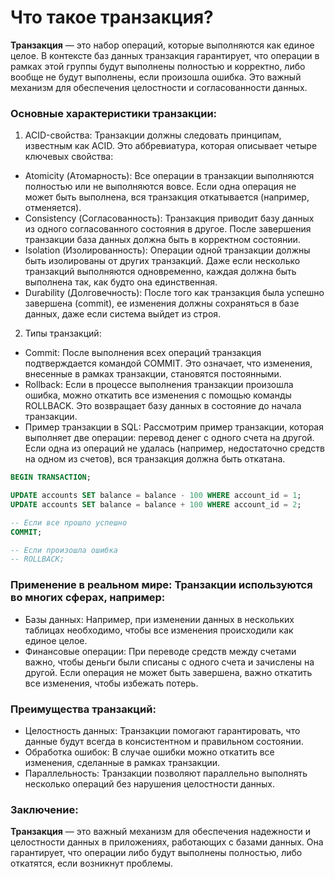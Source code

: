 # Что такое транзакция?

**Транзакция** — это набор операций, которые выполняются как единое целое. В контексте баз данных транзакция гарантирует, что операции в рамках этой группы будут выполнены полностью и корректно, либо вообще не будут выполнены, если произошла ошибка. Это важный механизм для обеспечения целостности и согласованности данных.

### Основные характеристики транзакции:
1. ACID-свойства: Транзакции должны следовать принципам, известным как ACID. Это аббревиатура, которая описывает четыре ключевых свойства:
- Atomicity (Атомарность): Все операции в транзакции выполняются полностью или не выполняются вовсе. Если одна операция не может быть выполнена, вся транзакция откатывается (например, отменяется).
- Consistency (Согласованность): Транзакция приводит базу данных из одного согласованного состояния в другое. После завершения транзакции база данных должна быть в корректном состоянии.
- Isolation (Изолированность): Операции одной транзакции должны быть изолированы от других транзакций. Даже если несколько транзакций выполняются одновременно, каждая должна быть выполнена так, как будто она единственная.
- Durability (Долговечность): После того как транзакция была успешно завершена (commit), ее изменения должны сохраняться в базе данных, даже если система выйдет из строя.

2. Типы транзакций:
- Commit: После выполнения всех операций транзакция подтверждается командой COMMIT. Это означает, что изменения, внесенные в рамках транзакции, становятся постоянными.
- Rollback: Если в процессе выполнения транзакции произошла ошибка, можно откатить все изменения с помощью команды ROLLBACK. Это возвращает базу данных в состояние до начала транзакции.
- Пример транзакции в SQL: Рассмотрим пример транзакции, которая выполняет две операции: перевод денег с одного счета на другой. Если одна из операций не удалась (например, недостаточно средств на одном из счетов), вся транзакция должна быть откатана.

```sql
BEGIN TRANSACTION;

UPDATE accounts SET balance = balance - 100 WHERE account_id = 1;
UPDATE accounts SET balance = balance + 100 WHERE account_id = 2;

-- Если все прошло успешно
COMMIT;

-- Если произошла ошибка
-- ROLLBACK;
```
### Применение в реальном мире: Транзакции используются во многих сферах, например:

- Базы данных: Например, при изменении данных в нескольких таблицах необходимо, чтобы все изменения происходили как единое целое.
- Финансовые операции: При переводе средств между счетами важно, чтобы деньги были списаны с одного счета и зачислены на другой. Если операция не может быть завершена, важно откатить все изменения, чтобы избежать потерь.

### Преимущества транзакций:
- Целостность данных: Транзакции помогают гарантировать, что данные будут всегда в консистентном и правильном состоянии.
- Обработка ошибок: В случае ошибки можно откатить все изменения, сделанные в рамках транзакции.
- Параллельность: Транзакции позволяют параллельно выполнять несколько операций без нарушения целостности данных.

### Заключение:
**Транзакция** — это важный механизм для обеспечения надежности и целостности данных в приложениях, работающих с базами данных. Она гарантирует, что операции либо будут выполнены полностью, либо откатятся, если возникнут проблемы.
